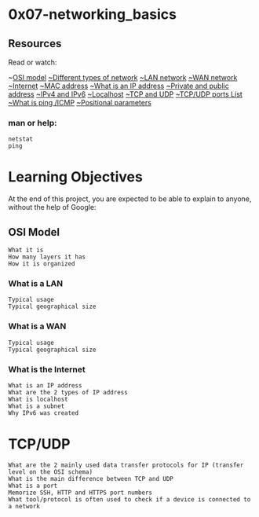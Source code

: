 # 0x07-networking_basics

## Resources
Read or watch:

~[OSI model](https://intranet.alxswe.com/rltoken/k2uCsynicuNbu1cAQhXqVQ)
[~Different types of network](https://intranet.alxswe.com/rltoken/XW3ZGm5Ya_a8XVDXcAKT_A)
[~LAN network](https://intranet.alxswe.com/rltoken/en370-Hrwgi_GUvFcg3bKg)
[~WAN network](https://intranet.alxswe.com/rltoken/Ah1EKqnINR85lM4P2WnLSw)
[~Internet](https://intranet.alxswe.com/rltoken/Lwh9xQxFD4dWh5sIApXI1g)
[~MAC address](https://intranet.alxswe.com/rltoken/j-Wp-YRvFTVP04SpIeRzHQ)
[~What is an IP address](https://intranet.alxswe.com/rltoken/HaZZvrmGaQ3U7ZLDYgZb6w)
[~Private and public address](https://intranet.alxswe.com/rltoken/OPJCZYuWSEXLIZOqU9Uc0A)
[~IPv4 and IPv6](https://intranet.alxswe.com/rltoken/M8g-egWLlldTl6Y0QECdwA)
[~Localhost](https://intranet.alxswe.com/rltoken/7lj-zoZQ7xFTkj4MTyos_g)
[~TCP and UDP](https://intranet.alxswe.com/rltoken/uJbs8E9-FyATfsELpmtTIg)
[~TCP/UDP ports List](https://intranet.alxswe.com/rltoken/4PYkqDfOvIZZb9aUPGOOzQ)
[~What is ping /ICMP](https://intranet.alxswe.com/rltoken/3zBgO6r2M1Q8lUVt9g8aJw)
[~Positional parameters](https://intranet.alxswe.com/rltoken/U5CMxsErz85edWap3fNEoQ)

### man or help:
    netstat
    ping


# Learning Objectives
At the end of this project, you are expected to be able to explain to anyone, without the help of Google:

## OSI Model
    What it is
    How many layers it has
    How it is organized
### What is a LAN
    Typical usage
    Typical geographical size
### What is a WAN
    Typical usage
    Typical geographical size
### What is the Internet
    What is an IP address
    What are the 2 types of IP address
    What is localhost
    What is a subnet
    Why IPv6 was created
# TCP/UDP
    What are the 2 mainly used data transfer protocols for IP (transfer level on the OSI schema)
    What is the main difference between TCP and UDP
    What is a port
    Memorize SSH, HTTP and HTTPS port numbers
    What tool/protocol is often used to check if a device is connected to a network